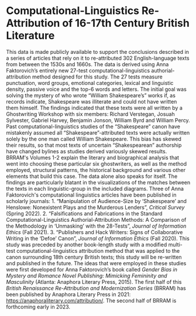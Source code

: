 # Computational-Linguistics Re-Attribution of 16-17th Century British Literature
This data is made publicly available to support the conclusions described in a series of articles that rely on it to re-attributed 302 English-language texts from between the 1530s and 1660s. The data is derived using Anna Faktorovich’s entirely new 27-test computational-linguistics authorial-attribution method designed for this study. The 27 tests measure punctuation, word groups, emotional categories, lexical and linguistic density, passive voice and the top-6 words and letters. The initial goal was solving the mystery of who wrote “William Shakespeare’s” works if, as records indicate, Shakespeare was illiterate and could not have written them himself. The findings indicated that these texts were all written by a Ghostwriting Workshop with six members: Richard Verstegan, Josuah Sylvester, Gabriel Harvey, Benjamin Jonson, William Byrd and William Percy. Past computational-linguistics studies of the “Shakespeare” canon have mistakenly assumed all “Shakespeare”-attributed texts were actually written solely by the one man called William Shakespeare. This bias has skewed their results, so that most texts of uncertain “Shakespearean” authorship have changed bylines as studies derived variously skewed results. BRRAM's Volumes 1-2 explain the literary and biographical analysis that went into choosing these particular six ghostwriters, as well as the method employed, structural patterns, the historical background and various other elements that build this case. The data alone also speaks for itself. The findings are particularly blatant in the visualizations of the matches between the texts in each linguistic-group in the included diagrams. Three of Anna Faktorovich's computational linguistics articles have been published in scholarly journals: 1. “Manipulation of Audience-Size by ‘Shakespeare’ and Henslowe: Nonexistent Plays and the Murderous Lenders”, <i>Critical Survey</i> (Spring 2022). 2. “Falsifications and Fabrications in the Standard Computational-Linguistics Authorial-Attribution Methods: A Comparison of the Methodology in ‘Unmasking’ with the 28-Tests”, <i>Journal of Information Ethics</i> (Fall 2021). 3. “Publishers and Hack Writers: Signs of Collaborative Writing in the ‘Defoe’ Canon”, <i>Journal of Information Ethics</i> (Fall 2020). This study was preceded by another book-length study with a modified multi-test computational-linguistics attribution method that was applied to the canon surrounding 18th century British texts; this study will be re-written and published in the future. The ideas that were employed in these studies were first developed for Anna Faktorovich’s book called <i>Gender Bias in Mystery and Romance Novel Publishing: Mimicking Femininity and Masculinity</i> (Atlanta: Anaphora Literary Press, 2015). The first half of this <i>British Renaissance Re-Attribution and Modernization Series</i> (BRRAM) has been published by Anaphora Literary Press in 2021: https://anaphoraliterary.com/attribution/. The second half of BRRAM is forthcoming early in 2023.
